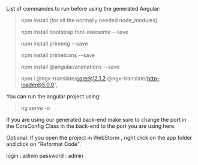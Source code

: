List of commandes to run before using the generated Angular: 
>npm install (for all the normally needed node_modules)
>
>npm install bootstrap font-awesome --save
>
>npm install primeng --save
>
>npm install primeicons --save
>
>npm install @angular/animations --save
>
>npm i  @ngx-translate/core@12.1.2 @ngx-translate/http-loader@5.0.0",

You can run the angular project using:
>ng serve -o 

If you are using our generated back-end make sure to change the
port in the CorsConfig Class in the back-end to the port you
are using here.

Optional: If you open the project in WebStorm , right click on
the app folder and click on "Reformat Code".

login : admin
password : admin
